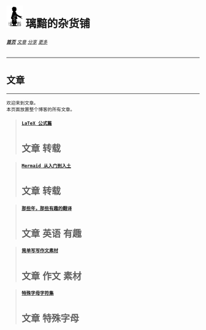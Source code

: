 # [<img src="图标.png" alt="Logo" style="zoom:7%;" />](index.html) 璃黯的杂货铺

###### **[`首页`](index.html)**		[`文章`](文章.html)		[`分享`](分享.html)		[`更多`](更多.html)

---
# `文章`

----

```
欢迎来到文章。
本页面放置整个博客的所有文章。
```

> #### [`LaTeX 公式篇`](文章_LaTeX公式篇.html)
>
> # `文章` `转载`

> #### [`Mermaid 从入门到入土`](文章_Mermaid从入门到入土.html)
>
> # `文章` `转载`

> #### [`那些年，那些有趣的翻译`](文章_那些年，那些有趣的翻译.html)
>
> # `文章` `英语` `有趣`

> #### [`简单写写作文素材`](文章_简单写写作文素材.html)
>
> # `文章` `作文` `素材`

> #### [`特殊字母字符集`](文章_特殊字母字符集，昵称利器.html)
>
> # `文章` `特殊字母`